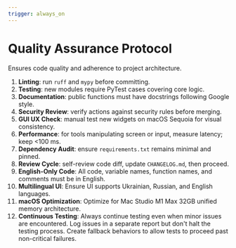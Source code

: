 ```yaml
---
trigger: always_on
---
```


# Quality Assurance Protocol

Ensures code quality and adherence to project architecture.

1. **Linting**: run `ruff` and `mypy` before committing.
2. **Testing**: new modules require PyTest cases covering core logic.
3. **Documentation**: public functions must have docstrings following Google style.
4. **Security Review**: verify actions against security rules before merging.
5. **GUI UX Check**: manual test new widgets on macOS Sequoia for visual consistency.
6. **Performance**: for tools manipulating screen or input, measure latency; keep <100 ms.
7. **Dependency Audit**: ensure `requirements.txt` remains minimal and pinned.
8. **Review Cycle**: self-review code diff, update `CHANGELOG.md`, then proceed.
9. **English-Only Code**: All code, variable names, function names, and comments must be in English.
10. **Multilingual UI**: Ensure UI supports Ukrainian, Russian, and English languages.
11. **macOS Optimization**: Optimize for Mac Studio M1 Max 32GB unified memory architecture.
12. **Continuous Testing**: Always continue testing even when minor issues are encountered. Log issues in a separate report but don't halt the testing process. Create fallback behaviors to allow tests to proceed past non-critical failures.
